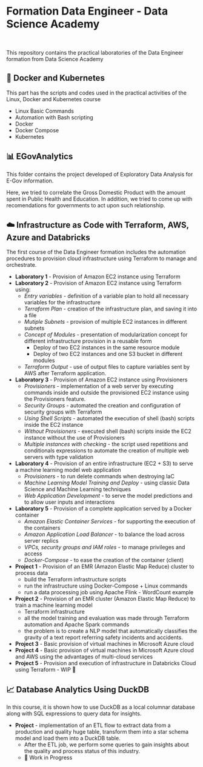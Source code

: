 # Formation Data Engineer - Data Science Academy

<br>

This repository contains the practical laboratories of the Data Engineer formation from Data Science Academy

## 🐋 Docker and Kubernetes

This part has the scripts and codes used in the practical activities of the Linux, Docker and Kubernetes course

- Linux Basic Commands
- Automation with Bash scripting
- Docker
- Docker Compose
- Kubernetes

## 📊 EGovAnalytics

This folder contains the project developed of Exploratory Data Analysis for E-Gov information.

Here, we tried to correlate the Gross Domestic Product with the amount spent in Public Health and Education. In addition, we tried to come up with recomendations for governments to act upon such relationship.

## ☁️ Infrastructure as Code with Terraform, AWS, Azure and Databricks

The first course of the Data Engineer formation includes the automation procedures to provision cloud infrastructure using Terraform to manage and orchestrate.

- **Laboratory 1** - Provision of Amazon EC2 instance using Terraform
- **Laboratory 2** - Provision of Amazon EC2 instance using Terraform using:
    - *Entry variables* - definition of a variable plan to hold all necessary variables for the infrastructure
    - *Terraform Plan* - creation of the infrastructure plan, and saving it into a file
    - *Mutiple Subnets* - provision of multiple EC2 instances in different subnets
    - *Concept of Modules* - presentation of modularization concept for different infrastructure provision in a reusable form
        - Deploy of two EC2 instances in the same resource module
        - Deploy of two EC2 instances and one S3 bucket in different modules
    - *Terraform Output* - use of output files to capture variables sent by AWS after Terraform application.
- **Laboratory 3** - Provision of Amazon EC2 instance using Provisioners
    - *Provisioners* - implementation of a web server by executing commands inside and outside the provisioned EC2 instance using the Provisioners feature.
    - *Security Groups* - automated the creation and configuration of security groups with Terraform
    - *Using Shell Scripts* - automated the execution of shell (bash) scripts inside the EC2 instance
    - *Without Provisioners* - executed shell (bash) scripts inside the EC2 instance without the use of Provisioners
    - *Multiple instances with checking* - the script used repetitions and conditionals expressions to automate the creation of multiple web servers with type validation
- **Laboratory 4** - Provision of an entire infrastructure (EC2 + S3) to serve a machine learning model web application
    - *Provisioners* - to run delete commands when destroying IaC
    - *Machine Learning Model Training and Deploy* - using classic Data Science and Machine Learning techniques
    - *Web Application Development* - to serve the model predictions and to allow user inputs and interactions
- **Laboratory 5** - Provision of a complete application served by a Docker container
    - *Amazon Elastic Container Services* - for supporting the execution of the containers
    - *Amazon Application Load Balancer* - to balance the load across server replics
    - *VPCs, security groups and IAM roles* - to manage privileges and access
    - *Docker-Compose* - to ease the creation of the container (client)
- **Project 1** - Provision of an EMR (Amazon Elastic Map Reduce) cluster to process data
    - build the Terraform infrastructure scripts
    - run the infrastructure using Docker-Compose + Linux commands
    - run a data processing job using Apache Flink - WordCount example
- **Project 2** - Provision of an EMR cluster (Amazon Elastic Map Reduce) to train a machine learning model
    - Terraform infrastructure
    - all the model training and evaluation was made through Terraform automation and Apache Spark commands
    - the problem is to create a NLP model that automatically classifies the gravity of a text report referring safety incidents and accidents.
- **Project 3** - Basic provision of virtual machines in Microsoft Azure cloud
- **Project 4** - Basic provision of virtual machines in Microsoft Azure cloud and AWS using the advantages of multi-cloud services
- **Project 5** - Provision and execution of infrastructure in Databricks Cloud using Terraform - WIP 🚧

## 📈 Database Analytics Using DuckDB

In this course, it is shown how to use DuckDB as a local columnar database along with SQL expressions to query data for insights.

- **Project** - implementation of an ETL flow to extract data from a production and quality huge table, transform them into a star schema model and load them into a DuckDB table.
    - After the ETL job, we perform some queries to gain insights about the quality and process status of this industry.
    - 🚧 Work in Progress
